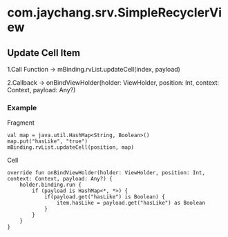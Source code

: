 # com.jaychang.srv.SimpleRecyclerView

## Update Cell Item

1.Call Function -> mBinding.rvList.updateCell(index, payload)

2.Callback -> onBindViewHolder(holder: ViewHolder, position: Int, context: Context, payload: Any?)

### Example

Fragment

```
val map = java.util.HashMap<String, Boolean>()
map.put("hasLike", "true")
mBinding.rvList.updateCell(position, map)
```

Cell

```
override fun onBindViewHolder(holder: ViewHolder, position: Int, context: Context, payload: Any?) {
    holder.binding.run {
        if (payload is HashMap<*, *>) {
            if(payload.get("hasLike") is Boolean) {
                item.hasLike = payload.get("hasLike") as Boolean
            }
        }
    }
}
```
